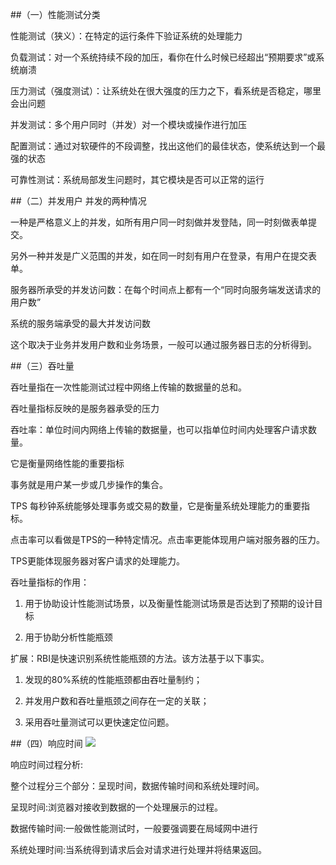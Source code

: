 ##（一）性能测试分类

性能测试（狭义）：在特定的运行条件下验证系统的处理能力

负载测试：对一个系统持续不段的加压，看你在什么时候已经超出“预期要求”或系统崩溃

压力测试（强度测试）：让系统处在很大强度的压力之下，看系统是否稳定，哪里会出问题

并发测试：多个用户同时（并发）对一个模块或操作进行加压

配置测试：通过对软硬件的不段调整，找出这他们的最佳状态，使系统达到一个最强的状态

可靠性测试：系统局部发生问题时，其它模块是否可以正常的运行

##（二）并发用户
并发的两种情况

一种是严格意义上的并发，如所有用户同一时刻做并发登陆，同一时刻做表单提交。

另外一种并发是广义范围的并发，如在同一时刻有用户在登录，有用户在提交表单。

服务器所承受的并发访问数：在每个时间点上都有一个“同时向服务端发送请求的用户数”

系统的服务端承受的最大并发访问数

这个取决于业务并发用户数和业务场景，一般可以通过服务器日志的分析得到。

##（三）吞吐量

吞吐量指在一次性能测试过程中网络上传输的数据量的总和。

吞吐量指标反映的是服务器承受的压力

吞吐率：单位时间内网络上传输的数据量，也可以指单位时间内处理客户请求数量。

它是衡量网络性能的重要指标

事务就是用户某一步或几步操作的集合。

TPS 每秒钟系统能够处理事务或交易的数量，它是衡量系统处理能力的重要指标。

点击率可以看做是TPS的一种特定情况。点击率更能体现用户端对服务器的压力。

TPS更能体现服务器对客户请求的处理能力。


吞吐量指标的作用：

1. 用于协助设计性能测试场景，以及衡量性能测试场景是否达到了预期的设计目标

2. 用于协助分析性能瓶颈

扩展：RBI是快速识别系统性能瓶颈的方法。该方法基于以下事实。

1. 发现的80%系统的性能瓶颈都由吞吐量制约；

2. 并发用户数和吞吐量瓶颈之间存在一定的关联；

3. 采用吞吐量测试可以更快速定位问题。 



##（四）响应时间
![](https://i.imgur.com/L1AGEe0.jpg)

响应时间过程分析:

整个过程分三个部分：呈现时间，数据传输时间和系统处理时间。

呈现时间:浏览器对接收到数据的一个处理展示的过程。

数据传输时间:一般做性能测试时，一般要强调要在局域网中进行

系统处理时间:当系统得到请求后会对请求进行处理并将结果返回。

